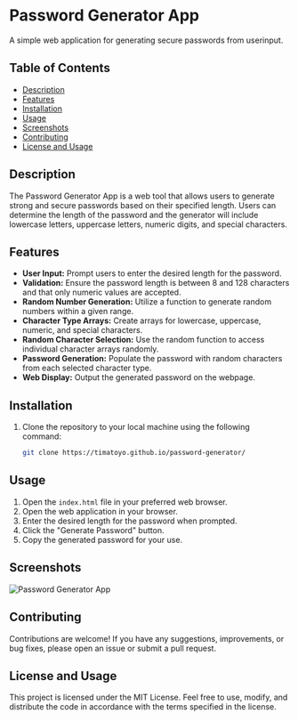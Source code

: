 # Password Generator App

A simple web application for generating secure passwords from userinput.

## Table of Contents

- [Description](#description)
- [Features](#features)
- [Installation](#installation)
- [Usage](#usage)
- [Screenshots](#screenshots)
- [Contributing](#contributing)
- [License and Usage](#license-and-usage)

## Description

The Password Generator App is a web tool that allows users to generate strong and secure passwords based on their specified length. Users can determine the length of the password and the generator will include lowercase letters, uppercase letters, numeric digits, and special characters.

## Features

- **User Input:** Prompt users to enter the desired length for the password.
- **Validation:** Ensure the password length is between 8 and 128 characters and that only numeric values are accepted.
- **Random Number Generation:** Utilize a function to generate random numbers within a given range.
- **Character Type Arrays:** Create arrays for lowercase, uppercase, numeric, and special characters.
- **Random Character Selection:** Use the random function to access individual character arrays randomly.
- **Password Generation:** Populate the password with random characters from each selected character type.
- **Web Display:** Output the generated password on the webpage.

## Installation

1. Clone the repository to your local machine using the following command:

   ```bash
   git clone https://timatoyo.github.io/password-generator/

## Usage

1. Open the `index.html` file in your preferred web browser.
2. Open the web application in your browser.
3. Enter the desired length for the password when prompted.
4. Click the "Generate Password" button.
5. Copy the generated password for your use.

## Screenshots

![Password Generator App](./assets/app-image.png)


## Contributing

Contributions are welcome! If you have any suggestions, improvements, or bug fixes, please open an issue or submit a pull request.

## License and Usage

This project is licensed under the MIT License. Feel free to use, modify, and distribute the code in accordance with the terms specified in the license.



